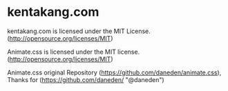 # kentakang.com
kentakang.com is licensed under the MIT License. (http://opensource.org/licenses/MIT)

Animate.css is licensed under the MIT license. (http://opensource.org/licenses/MIT)

Animate.css original Repository (https://github.com/daneden/animate.css), Thanks for (https://github.com/daneden/ "@daneden")
